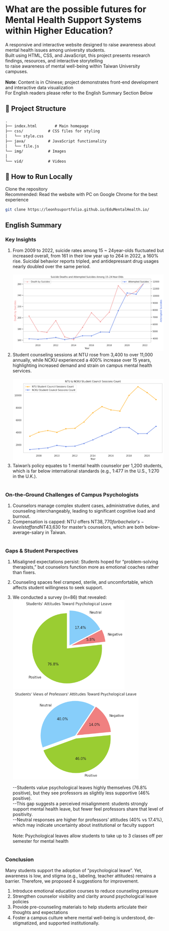 # What are the possible futures for Mental Health Support Systems within Higher Education?
A responsive and interactive website designed to raise awareness about mental health issues among university students.<br>
Built using HTML, CSS, and JavaScript, this project presents research findings, resources, and interactive storytelling<br> 
to raise awareness of mental well-being within Taiwan University campuses.<br><br>
<b>Note</b>: Content is in Chinese; project demonstrates front-end development and interactive data visualization<br>
For English readers please refer to the English Summary Section Below
## 📂 Project Structure
```text
.
├── index.html        # Main homepage
├── css/           # CSS files for styling
│   └── style.css
├── java/          # JavaScript functionality
│   └── file.js
└── img/           # Images
│
└── vid/           # Videos
```
## 🚀 How to Run Locally
Clone the repository<br>
Recommended: Read the website with PC on Google Chrome for the best experience
   ```bash
   git clone https://leonhsuportfolio.github.io/EduMentalHealth.io/
```
## English Summary
### Key Insights
1. From 2009 to 2022, suicide rates among 15 ~ 24year-olds fluctuated but increased overall, from 161 in their low year up to 264 in 2022, a 160% rise. Suicidal behavior reports tripled, and antidepressant drug usages nearly doubled over the same period.<br><br>
<img src="img/SuicideDeaths_AttemptedSuicides.png" width="600"/><br>
2. Student counseling sessions at NTU rose from 3,400 to over 11,000 annually, while NCKU experienced a 400% increase over 15 years, highlighting increased demand and strain on campus mental health services.<br><br>
<img src="img/NTU_NCKU_StudentCouncilSessionsCount.png" alt="NTU & NCKU Student Council Sessions Count" width="600"/><br>
3. Taiwan’s policy equates to 1 mental health counselor per 1,200 students, which is far below international standards (e.g., 1:477 in the U.S., 1:270 in the U.K.).<br><br>

### On-the-Ground Challenges of Campus Psychologists
1. Counselors manage complex student cases, administrative duties, and counseling interchangeably, leading to significant cognitive load and burnout.<br>
2. Compensation is capped: NTU offers NT$38,770 for bachelor's-level staff and NT$43,630 for master’s counselors, which are both below-average-salary in Taiwan.<br><br>

### Gaps & Student Perspectives
1. Misaligned expectations persist: Students hoped for “problem-solving therapists,” but counselors function more as emotional coaches rather than fixers.<br>
2. Counseling spaces feel cramped, sterile, and uncomfortable, which affects student willingness to seek support.<br>
3. We conducted a survey (n=86) that revealed: <br>
   <img src="img/Student.png" style="display:inline-block; margin-right:10px" width="355"/>
   <img src="img/Professsor.png" style="display:inline-block; margin-right:10px" width="400"/>
   
   --Students value psychological leaves highly themselves (76.8% positive), but they see professors as slightly less supportive (46% positive).<br>
   --This gap suggests a perceived misalignment: students strongly support mental health leave, but fewer feel professors share that level of positivity.<br>
   --Neutral responses are higher for professors’ attitudes (40% vs 17.4%), which may indicate uncertainty about institutional or faculty support<br><br>
   Note: Psychological leaves allow students to take up to 3 classes off per semester for mental health<br><br>
### Conclusion
Many students support the adoption of “psychological leave”. Yet, awareness is low, and stigma (e.g., labeling, teacher attitudes) remains a barrier. Therefore, we proposed 4 suggestions for improvement.<br>
1. Introduce emotional education courses to reduce counseling pressure
2. Strengthen counselor visibility and clarity around psychological leave policies
3. Provide pre-counseling materials to help students articulate their thoughts and expectations
4. Foster a campus culture where mental well-being is understood, de-stigmatized, and supported institutionally. 



